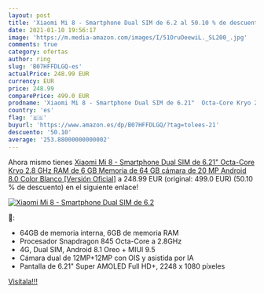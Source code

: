 ```yaml
---
layout: post
title: 'Xiaomi Mi 8 - Smartphone Dual SIM de 6.2 al 50.10 % de descuento'
date: 2021-01-10 19:56:17
image: 'https://m.media-amazon.com/images/I/51OruOeewiL._SL200_.jpg'
comments: true
category: ofertas
author: ring
slug: 'B07HFFDLGQ-es'
actualPrice: 248.99 EUR
currency: EUR
price: 248.99
comparePrice: 499.0 EUR
prodname: 'Xiaomi Mi 8 - Smartphone Dual SIM de 6.21"  Octa-Core Kryo 2.8 GHz  RAM de 6 GB  Memoria de 64 GB  cámara de 20 MP  Android 8.0  Color Blanco [Versión Oficial]'
country: 'es'
flag: '🇪🇸'
buyurl: 'https://www.amazon.es/dp/B07HFFDLGQ/?tag=tolees-21'
descuento: '50.10'
average: '253.88000000000002'
---
```


Ahora mismo tienes [Xiaomi Mi 8 - Smartphone Dual SIM de 6.21"  Octa-Core Kryo 2.8 GHz  RAM de 6 GB  Memoria de 64 GB  cámara de 20 MP  Android 8.0  Color Blanco [Versión Oficial]](https://www.amazon.es/dp/B07HFFDLGQ/?tag=tolees-21) a 248.99 EUR (original: 499.0 EUR) (50.10 %  de descuento) en el siguiente enlace!

[![Xiaomi Mi 8 - Smartphone Dual SIM de 6.2](https://m.media-amazon.com/images/I/51OruOeewiL._SL200_.jpg)](https://www.amazon.es/dp/B07HFFDLGQ/?tag=tolees-21)

🔎:

- 64GB de memoria interna, 6GB de memoria RAM
- Procesador Snapdragon 845 Octa-Core a 2.8GHz
- 4G, Dual SIM, Android 8.1 Oreo + MIUI 9.5
- Cámara dual de 12MP+12MP con OIS y asistida por IA
- Pantalla de 6.21" Super AMOLED Full HD+, 2248 x 1080 píxeles

[Visítala!!!](https://www.amazon.es/dp/B07HFFDLGQ/?tag=tolees-21)

